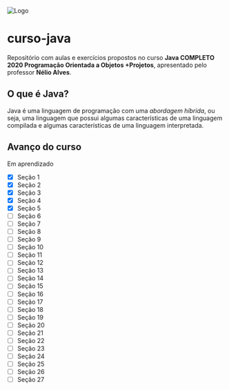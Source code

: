 ![Logo](https://logos-download.com/wp-content/uploads/2016/10/Java_logo_icon.png "Logo")

# curso-java
Repositório com aulas e exercícios propostos no curso **Java COMPLETO 2020 Programação Orientada a Objetos +Projetos**, apresentado pelo professor **Nélio Alves**.

## O que é Java? 
Java é uma linguagem de programação com uma *abordagem híbrida*, ou seja, uma linguagem que possui algumas características de uma linguagem compilada e algumas características de uma linguagem interpretada.

## Avanço do curso
Em aprendizado

- [x] Seção 1
- [x] Seção 2
- [x] Seção 3
- [x] Seção 4
- [x] Seção 5
- [ ] Seção 6
- [ ] Seção 7
- [ ] Seção 8
- [ ] Seção 9
- [ ] Seção 10
- [ ] Seção 11
- [ ] Seção 12
- [ ] Seção 13
- [ ] Seção 14
- [ ] Seção 15
- [ ] Seção 16
- [ ] Seção 17
- [ ] Seção 18
- [ ] Seção 19
- [ ] Seção 20
- [ ] Seção 21
- [ ] Seção 22
- [ ] Seção 23
- [ ] Seção 24
- [ ] Seção 25
- [ ] Seção 26
- [ ] Seção 27
